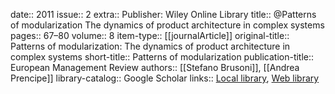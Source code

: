 date:: 2011
issue:: 2
extra:: Publisher: Wiley Online Library
title:: @Patterns of modularization The dynamics of product architecture in complex systems
pages:: 67–80
volume:: 8
item-type:: [[journalArticle]]
original-title:: Patterns of modularization: The dynamics of product architecture in complex systems
short-title:: Patterns of modularization
publication-title:: European Management Review
authors:: [[Stefano Brusoni]], [[Andrea Prencipe]]
library-catalog:: Google Scholar
links:: [Local library](zotero://select/library/items/BG5Z9PBS), [Web library](https://www.zotero.org/users/6520516/items/BG5Z9PBS)
